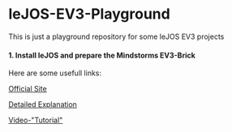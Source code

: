 leJOS-EV3-Playground
====================

This is just a playground repository for some leJOS EV3 projects

#### 1. Install leJOS and prepare the Mindstorms EV3-Brick

Here are some usefull links: 

[Official Site](http://www.lejos.org/)

[Detailed Explanation](http://sourceforge.net/p/lejos/wiki/Home/)

[Video-"Tutorial"](https://www.youtube.com/watch?v=6dqgHE8g4is)
